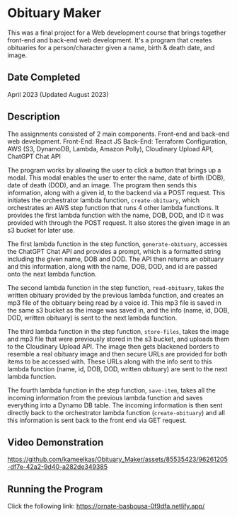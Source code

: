 # Obituary Maker
This was a final project for a Web development course that brings together front-end and back-end web
development. It's a program that creates obituaries for a person/character given a name, birth & death date, and image.

## Date Completed
April 2023 (Updated August 2023)

## Description
The assignments consisted of 2 main components. Front-end and back-end web development.
Front-End: React JS
Back-End: Terraform Configuration, AWS (S3, DynamoDB, Lambda, Amazon Polly), Cloudinary Upload API, ChatGPT Chat API

The program works by allowing the user to click a button that brings up a modal. This modal
enables the user to enter the name, date of birth (DOB), date of death (DOD), and an image. The program then sends this information, along with a given id, to the backend via a POST request. This initiates the orchestrator lambda function, `create-obituary`, which orchestrates an AWS step function that runs 4 other lambda functions. It provides the first lambda function with the name, DOB, DOD, and ID it was provided with through the POST request. It also stores the given image in an s3 bucket for later use.

The first lambda function in the step function, `generate-obituary`, accesses the ChatGPT Chat API and provides a prompt, which is a formatted string including the given name, DOB and DOD. The API then returns an obituary and this information, along with the name, DOB, DOD, and id are passed onto the next lambda function.

The second lambda function in the step function, `read-obituary`, takes the written obituary provided by the previous lambda function, and creates an mp3 file of the obituary being read by a voice id. This mp3 file is saved in the same s3 bucket as the image was saved in, and the info (name, id, DOB, DOD, written obituary) is sent to the next lambda function.

The third lambda function in the step function, `store-files`, takes the image and mp3 file that were previously stored in the s3 bucket, and uploads them to the Cloudinary Upload API. The image then gets blackened borders to resemble a real obituary image and then secure URLs are provided for both items to be accessed with. These URLs along with the info sent to this lambda function (name, id, DOB, DOD, written obituary) are sent to the next lambda function.

The fourth lambda function in the step function, `save-item`, takes all the incoming information from the previous lambda function and saves everything into a Dynamo DB table. The incoming information is then sent directly back to the orchestrator lambda function (`create-obituary`) and all this information is sent back to the front end via GET request.

## Video Demonstration
https://github.com/kameelkas/Obituary_Maker/assets/85535423/96261205-df7e-42a2-9d40-a282de349385

## Running the Program
Click the following link: https://ornate-basbousa-0f9dfa.netlify.app/
